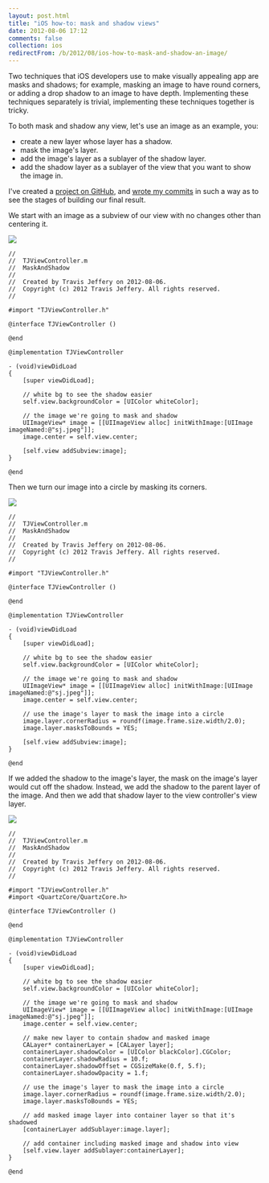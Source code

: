 ```yaml
---
layout: post.html
title: "iOS how-to: mask and shadow views"
date: 2012-08-06 17:12
comments: false
collection: ios
redirectFrom: /b/2012/08/ios-how-to-mask-and-shadow-an-image/
---
```


Two techniques that iOS developers use to make visually appealing app are masks and shadows; for
example, masking an image to have round corners, or adding a drop shadow to an image to have
depth. Implementing these techniques separately is trivial, implementing these techniques together
is tricky.

To both mask and shadow any view, let's use an image as an example, you:

- create a new layer whose layer has a shadow.
- mask the image's layer.
- add the image's layer as a sublayer of the shadow layer.
- add the shadow layer as a sublayer of the view that you want to show the image in.

I've created a [project on
GitHub](https://github.com/travisjeffery/ios-how-to-mask-and-shadow), and
[wrote my
commits](https://github.com/travisjeffery/ios-how-to-mask-and-shadow/commits/master/)
in such a way as to see the stages of building our final result.

We start with an image as a subview of our view with no
changes other than centering it.

<img src="images/mask-and-shadow-1.png">

``` objc
//
//  TJViewController.m
//  MaskAndShadow
//
//  Created by Travis Jeffery on 2012-08-06.
//  Copyright (c) 2012 Travis Jeffery. All rights reserved.
//

#import "TJViewController.h"

@interface TJViewController ()

@end

@implementation TJViewController

- (void)viewDidLoad
{
    [super viewDidLoad];

    // white bg to see the shadow easier
    self.view.backgroundColor = [UIColor whiteColor];

    // the image we're going to mask and shadow
    UIImageView* image = [[UIImageView alloc] initWithImage:[UIImage imageNamed:@"sj.jpeg"]];
    image.center = self.view.center;

    [self.view addSubview:image];
}

@end
```

Then we turn our image into a circle by masking its corners.

<img src="images/mask-and-shadow-2.png">

``` objc
//
//  TJViewController.m
//  MaskAndShadow
//
//  Created by Travis Jeffery on 2012-08-06.
//  Copyright (c) 2012 Travis Jeffery. All rights reserved.
//

#import "TJViewController.h"

@interface TJViewController ()

@end

@implementation TJViewController

- (void)viewDidLoad
{
    [super viewDidLoad];

    // white bg to see the shadow easier
    self.view.backgroundColor = [UIColor whiteColor];

    // the image we're going to mask and shadow
    UIImageView* image = [[UIImageView alloc] initWithImage:[UIImage imageNamed:@"sj.jpeg"]];
    image.center = self.view.center;

    // use the image's layer to mask the image into a circle
    image.layer.cornerRadius = roundf(image.frame.size.width/2.0);
    image.layer.masksToBounds = YES;

    [self.view addSubview:image];
}

@end
```

If we added the shadow to the image's layer, the mask on the image's layer would cut off the shadow. Instead, we add the shadow to the parent layer of the image. And then we add that shadow layer to the view controller's view layer.

<img src="images/mask-and-shadow-3.png">

``` objc
//
//  TJViewController.m
//  MaskAndShadow
//
//  Created by Travis Jeffery on 2012-08-06.
//  Copyright (c) 2012 Travis Jeffery. All rights reserved.
//

#import "TJViewController.h"
#import <QuartzCore/QuartzCore.h>

@interface TJViewController ()

@end

@implementation TJViewController

- (void)viewDidLoad
{
    [super viewDidLoad];

    // white bg to see the shadow easier
    self.view.backgroundColor = [UIColor whiteColor];

    // the image we're going to mask and shadow
    UIImageView* image = [[UIImageView alloc] initWithImage:[UIImage imageNamed:@"sj.jpeg"]];
    image.center = self.view.center;

    // make new layer to contain shadow and masked image
    CALayer* containerLayer = [CALayer layer];
    containerLayer.shadowColor = [UIColor blackColor].CGColor;
    containerLayer.shadowRadius = 10.f;
    containerLayer.shadowOffset = CGSizeMake(0.f, 5.f);
    containerLayer.shadowOpacity = 1.f;

    // use the image's layer to mask the image into a circle
    image.layer.cornerRadius = roundf(image.frame.size.width/2.0);
    image.layer.masksToBounds = YES;

    // add masked image layer into container layer so that it's shadowed
    [containerLayer addSublayer:image.layer];

    // add container including masked image and shadow into view
    [self.view.layer addSublayer:containerLayer];
}

@end
```

